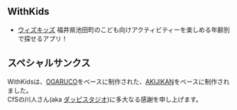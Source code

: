 ## WithKids

- [ウィズキッズ](https://code4fukui.github.io/withkids/)
    福井県池田町のこども向けアクティビティーを楽しめる年齢別で探せるアプリ！  

## スペシャルサンクス

WithKidsは、[OGARUCO](http://ogaruco.net/)をベースに制作された、[AKIJIKAN](https://github.com/howml/akijikan/)をベースに制作されました。  
CfSの川人さん(aka [ダッピスタジオ](http://www.dappi.jp))に多大なる感謝を申し上げます。

